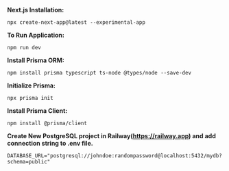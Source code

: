 **Next.js Installation:**
```
npx create-next-app@latest --experimental-app
```

**To Run Application:**
```
npm run dev
```

**Install Prisma ORM:**
```
npm install prisma typescript ts-node @types/node --save-dev
```

**Initialize Prisma:**
```
npx prisma init
```

**Install Prisma Client:**
```
npm install @prisma/client
```

**Create New PostgreSQL project in Railway(https://railway.app) and add connection string to .env file.**
```
DATABASE_URL="postgresql://johndoe:randompassword@localhost:5432/mydb?schema=public"
```
